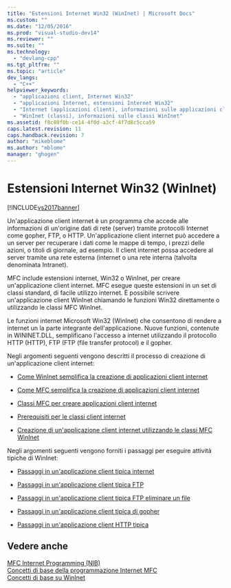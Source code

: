 ```yaml
---
title: "Estensioni Internet Win32 (WinInet) | Microsoft Docs"
ms.custom: ""
ms.date: "12/05/2016"
ms.prod: "visual-studio-dev14"
ms.reviewer: ""
ms.suite: ""
ms.technology: 
  - "devlang-cpp"
ms.tgt_pltfrm: ""
ms.topic: "article"
dev_langs: 
  - "C++"
helpviewer_keywords: 
  - "applicazioni client, Internet Win32"
  - "applicazioni Internet, estensioni Internet Win32"
  - "Internet (applicazioni client), informazioni sulle applicazioni client Internet"
  - "WinInet (classi), informazioni sulle classi WinInet"
ms.assetid: f8c80f0b-ce14-4f0d-a3cf-4f7d8c5cca59
caps.latest.revision: 11
caps.handback.revision: 7
author: "mikeblome"
ms.author: "mblome"
manager: "ghogen"
---
```

# Estensioni Internet Win32 (WinInet)
[!INCLUDE[vs2017banner](../assembler/inline/includes/vs2017banner.md)]

Un'applicazione client internet è un programma che accede alle informazioni di un'origine dati di rete \(server\) tramite protocolli Internet come gopher, FTP, o HTTP.  Un'applicazione client internet può accedere a un server per recuperare i dati come le mappe di tempo, i prezzi delle azioni, o titoli di giornale, ad esempio.  Il client internet possa accedere al server tramite una rete esterna \(internet o una rete interna \(talvolta denominata Intranet\).  
  
 MFC include estensioni internet, Win32 o WinInet, per creare un'applicazione client internet.  MFC esegue queste estensioni in un set di classi standard, di facile utilizzo internet.  È possibile scrivere un'applicazione client WinInet chiamando le funzioni Win32 direttamente o utilizzando le classi MFC WinInet.  
  
 Le funzioni internet Microsoft Win32 \(WinInet\) che consentono di rendere a internet un la parte integrante dell'applicazione.  Nuove funzioni, contenute in WININET.DLL, semplificano l'accesso a internet utilizzando il protocollo HTTP \(HTTP\), FTP \(FTP \(file transfer protocol\) e il gopher.  
  
 Negli argomenti seguenti vengono descritti il processo di creazione di un'applicazione client internet:  
  
-   [Come WinInet semplifica la creazione di applicazioni client internet](../mfc/how-wininet-makes-it-easier-to-create-internet-client-applications.md)  
  
-   [Come MFC semplifica la creazione di applicazioni client internet](../mfc/how-mfc-makes-it-easier-to-create-internet-client-applications.md)  
  
-   [Classi MFC per creare applicazioni client internet](../mfc/mfc-classes-for-creating-internet-client-applications.md)  
  
-   [Prerequisiti per le classi client internet](../mfc/prerequisites-for-internet-client-classes.md)  
  
-   [Creazione di un'applicazione client internet utilizzando le classi MFC WinInet](../mfc/writing-an-internet-client-application-using-mfc-wininet-classes.md)  
  
 Negli argomenti seguenti vengono forniti i passaggi per eseguire attività tipiche di WinInet:  
  
-   [Passaggi in un'applicazione client tipica internet](../mfc/steps-in-a-typical-internet-client-application.md)  
  
-   [Passaggi in un'applicazione client tipica FTP](../mfc/steps-in-a-typical-ftp-client-application.md)  
  
-   [Passaggi in un'applicazione client tipica FTP eliminare un file](../mfc/steps-in-a-typical-ftp-client-application-to-delete-a-file.md)  
  
-   [Passaggi in un'applicazione client tipica di gopher](../mfc/steps-in-a-typical-gopher-client-application.md)  
  
-   [Passaggi in un'applicazione client HTTP tipica](../mfc/steps-in-a-typical-http-client-application.md)  
  
## Vedere anche  
 [MFC Internet Programming \(NIB\)](http://msdn.microsoft.com/it-it/0f7a1f3a-385b-4d56-a55b-0d766840c58a)   
 [Concetti di base della programmazione Internet MFC](../mfc/mfc-internet-programming-basics.md)   
 [Concetti di base su WinInet](../mfc/wininet-basics.md)